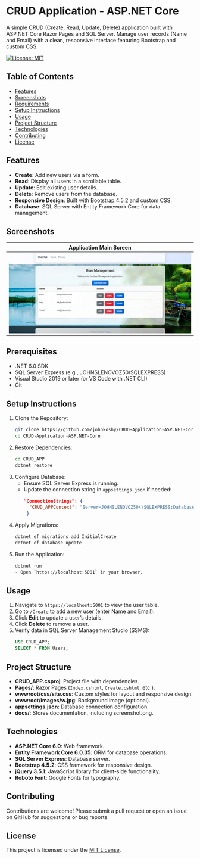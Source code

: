 # CRUD Application - ASP.NET Core

A simple CRUD (Create, Read, Update, Delete) application built with ASP.NET Core Razor Pages and SQL Server. Manage user records (Name and Email) with a clean, responsive interface featuring Bootstrap and custom CSS.

[![License: MIT](https://img.shields.io/badge/License-MIT-blue.svg)](https://opensource.org/licenses/MIT)

## Table of Contents
- [Features](#features)
- [Screenshots](#screenshots)
- [Requirements](#requirements)
- [Setup Instructions](#setup-instructions)
- [Usage](#usage)
- [Project Structure](#project-structure)
- [Technologies](#technologies)
- [Contributing](#contributing)
- [License](#license)

 ## Features
 - **Create**: Add new users via a form.
 - **Read**: Display all users in a scrollable table.
 - **Update**: Edit existing user details.
 - **Delete**: Remove users from the database.
 - **Responsive Design**: Built with Bootstrap 4.5.2 and custom CSS.
 - **Database**: SQL Server with Entity Framework Core for data management.

## Screenshots
| Application Main Screen |
|-------------|
| ![Application Screenshot](./docs/screenshot.png) |

## Prerequisites
 - .NET 6.0 SDK
 - SQL Server Express (e.g., JOHNSLENOVOZ50\SQLEXPRESS)
 - Visual Studio 2019 or later (or VS Code with .NET CLI)
 - Git

## Setup Instructions
1. Clone the Repository:
   ```bash
   git clone https://github.com/johnkoshy/CRUD-Application-ASP.NET-Core.git
   cd CRUD-Application-ASP.NET-Core
   ```
2. Restore Dependencies:
   ```bash
   cd CRUD_APP
   dotnet restore
   ```
3. Configure Database:
   - Ensure SQL Server Express is running.
   - Update the connection string in `appsettings.json` if needed:
     ```json
     "ConnectionStrings": {
       "CRUD_APPContext": "Server=JOHNSLENOVOZ50\\SQLEXPRESS;Database=CRUD_APP;Trusted_Connection=True;TrustServerCertificate=True;"
      }
      ```
4. Apply Migrations:
   ```bash
   dotnet ef migrations add InitialCreate
   dotnet ef database update
   ```
5. Run the Application:
   ```bash
   dotnet run
   - Open `https://localhost:5001` in your browser.

## Usage

1. Navigate to `https://localhost:5001` to view the user table.
2. Go to `/Create` to add a new user (enter Name and Email).
3. Click **Edit** to update a user’s details.
4. Click **Delete** to remove a user.
5. Verify data in SQL Server Management Studio (SSMS):
   ```sql
   USE CRUD_APP;
   SELECT * FROM Users; 
   ```

## Project Structure
 - **CRUD_APP.csproj**: Project file with dependencies.
 - **Pages/**: Razor Pages (`Index.cshtml`, `Create.cshtml`, etc.).
 - **wwwroot/css/site.css**: Custom styles for layout and responsive design.
 - **wwwroot/images/w.jpg**: Background image (optional).
 - **appsettings.json**: Database connection configuration.
 - **docs/**: Stores documentation, including screenshot.png.

## Technologies
 - **ASP.NET Core 6.0**: Web framework.
 - **Entity Framework Core 6.0.35**: ORM for database operations.
 - **SQL Server Express**: Database server.
 - **Bootstrap 4.5.2**: CSS framework for responsive design.
 - **jQuery 3.5.1**: JavaScript library for client-side functionality.
 - **Roboto Font**: Google Fonts for typography.

## Contributing
Contributions are welcome! Please submit a pull request or open an issue on GitHub for suggestions or bug reports.

## License
This project is licensed under the [MIT License](LICENSE).